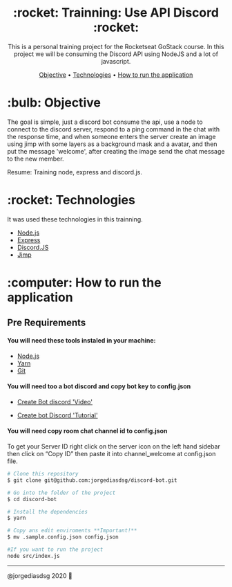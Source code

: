 <h1 align="center">:rocket: Trainning: Use API Discord :rocket:</h1>

<p align="center">This is a personal training project for the Rocketseat GoStack course. In this project we will be consuming the Discord API using NodeJS and a lot of javascript.</p>

<p align="center">
 <a href="#objective">Objective</a> •
 <a href="#technologies">Technologies</a> •
 <a href="#how-to-run">How to run the application</a>
</p>

<h1 id="objective">:bulb: Objective</h1>

The goal is simple, just a discord bot consume the api, use a node to connect to the discord server, respond to a ping command in the chat with the response time, and when someone enters the server create an image using jimp with some layers as a background mask and a avatar, and then put the message 'welcome', after creating the image send the chat message to the new member.

Resume:
Training node, express and discord.js.

</p>

<h1 id="technologies">:rocket: Technologies</h1>

<p>It was used these technologies in this trainning.</p>

- [Node.js](https://nodejs.org/en/ "Node.js")
- [Express](http://expressjs.com/ "Express")
- [Discord.JS](https://discord.js.org/ "Discord.JS")
- [Jimp](https://github.com/oliver-moran/jimp/ "Jimp")

<h1 id="how-to-run">:computer: How to run the application</h1>

<h2>Pre Requirements</h2>

<h4>You will need these tools instaled in your machine:</h4>

- [Node.js](https://nodejs.org/en/ "Node.js")
- [Yarn](https://yarnpkg.com/ "Yarn")
- [Git](https://git-scm.com/ "Git")

<h4>You will need too a bot discord and copy bot key to config.json</h4>

- [Create Bot discord 'Video'](https://youtu.be/gcMLieVU7y4 "Bot discord")

- [Create bot Discord 'Tutorial'](https://www.writebots.com/discord-bot-token/ "Bot discord")
   
<h4>You will need copy room chat channel id to config.json</h4>

<p>To get your Server ID right click on the server icon on the left hand sidebar then click on “Copy ID” then paste it into channel_welcome at config.json file.</p>


```bash
# Clone this repository
$ git clone git@github.com:jorgediasdsg/discord-bot.git

# Go into the folder of the project
$ cd discord-bot

# Install the dependencies
$ yarn

# Copy ans edit enviroments **Important!**
$ mv .sample.config.json config.json

#If you want to run the project
node src/index.js
```
<hr>

@jorgediasdsg 2020 :rocket:
